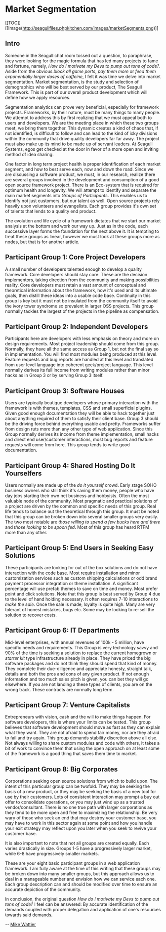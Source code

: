 <!-- Name: Internal/MarketSegmentation -->
<!-- Version: 7 -->
<!-- Last-Modified: 2006/12/31 00:35:01 -->
<!-- Author: demian -->
<!-- Status: Original -->

# Market Segmentation
[[TOC]]
[[Image(http://seagullfiles.phpkitchen.com/images/marketSegments.png)]]

## Intro
Someone in the Seagull chat room tossed out a question, to paraphrase, they were looking for the magic formula that has led many projects to fame and fortune, namely, *How do I motivate my Devs to pump out tons of code?*. Aside from the obvious _block all game ports_,  _pay them more_ or _feed them exponentially larger doses of caffeine_, I felt it was time we delve into market segmentation. Market segmentation, is the study and selection of demographics who will be best served by our product, The Seagull Framework. This is part of our overall product development which will define how we apply resources.

Segmentation analytics can prove very beneficial, especially for framework projects. Frameworks, by their nature, must be many things to many people. We attempt to address this by first realizing that we must appeal both to users and developers. We are the meeting place in which these two groups meet, we bring them together. This dynamic creates a kind of chaos that, if not identified, is difficult to follow and can lead to the kind of icky divisions within the community that drive quality developers far far away. The project must also make up its mind to be made up of servant leaders.  At Seagull Systems, egos get checked at the door in favor of a more open and inviting method of idea sharing. 

One factor in long term project health is proper identification of each market segment, and how to best serve each, now and down the road. Since we are discussing a software product, we must, in our research, realize there are several groups involved in the development and consumption of a good open source framework project. There is an Eco-system that is required for optimum health and longevity. We will attempt to identify and separate the main market segments into _Groups of Participants_. This enables us to identify not just customers, but our talent as well. Open source projects rely heavily upon volunteers and evangelists. Each group provides it's own set of talents that lends to a quality end product.

The evolution and life cycle of a framework dictates that we start our market analysis at the bottom and work our way up. Just as in the code, each successive layer forms the foundation for the next above it. It is tempting to treat these groups as linear, however we must look at these groups more as nodes, but that is for another article. 

## Participant Group 1: Core Project Developers
A small number of developers talented enough to develop a quality framework. Core developers should stay core. These are the decision implementors, taking direction from the community and making possibilities reality. Core developers must retain a vast amount of conceptual and theoretical information about the framework, how it's used and its ultimate goals, then distill these ideas into a usable code base. Continuity in this group is key but it must not be insulated from the community itself to avoid the ivory tower syndrome so prevalent in larger OSS projects. This group normally tackles the largest of the projects in the pipeline as compensation.

## Participant Group 2: Independent Developers
Participants here are developers with less emphasis on theory and more on design requirements. Most project leadership should come from this group. Normally, they have all the same access as Group 1, but not the final say so in implementation. You will find most modules being produced at this level.  Feature requests and bug reports are handled at this level and translated from user level language into coherent geek/project language. This level normally derives its full income from writing modules rather than minor hacks as in Group 3 or by serving Group 3 itself.

## Participant Group 3: Software Houses
Users are typically boutique developers whose primary interaction with the framework is with themes, templates, CSS and small superficial plugins. Given good enough documentation they will be able to hack together just about anything required of them to satisfy their client base. Group 3 should be the driving force behind everything usable and pretty. Frameworks suffer from design ruts more than any other type of web application.  Since this Group normally derives its income from theme implementation, small hacks and direct end user/customer interactions, most bug reports and feature requests will come from here. This group tends to write good documentation.

## Participant Group 4: Shared Hosting Do It Yourselfers
Users normally are made up of the _do it yourself_ crowd. Early stage SOHO business owners who still think it's saving them money, people who have day jobs starting their own net business and hobbyists. Often the most valuable node of the community. Most pragmatic and practical solutions of a project are driven by the common and specific needs of this group. Real life tends to balance out the theoretical through this group. It must be noted that this group can be broken down into several smaller groups very easily. The two most notable are _those willing to spend a few bucks here and there_ and _those looking to be spoon fed_.  Most of this group has heard RTFM more than any other.

## Participant Group 5: End Users in Seeking Easy Solutions
These participants are looking for out of the box solutions and do not have interaction with the code base. Most require installation and minor customization services such as custom shipping calculations or odd brand payment processor integration or theme installation. A significant percentage will use prefab themes to save on time and money. Most prefer point and click solutions. Note that this group is best served by Group 4 due to the level of hand holding necessary. It often requires 7-10 interactions to _make the sale_. Once the sale is made, loyalty is quite high. Many are very tolerant of honest mistakes, bugs etc. Some may be looking to re-sell the solution to recover costs.

## Participant Group 6: IT Departments
Mid-level enterprises, with annual revenues of 100k - 5 million, have specific needs and requirements. This Group is very technology savvy and 90% of the time is seeking a solution to replace the current homegrown or _starter kit_ type infrastructure already in place.  They have priced the big software packages and do not think they should spend that kind of money. They complete their due-diligence and appreciate honesty, straight talk, details and both the pros and cons of any given product. If not enough information and too much sales pitch is given, you can bet they will go elsewhere. If you are not landing a these types of clients, you are on the wrong track. These contracts are normally long term.

## Participant Group 7: Venture Capitalists
Entrepreneurs with vision, cash and the will to make things happen. For software developers, this is where your limits can be tested. This group believes that software development should move as fast as they can explain what they want. They are not afraid to spend fair money, nor are they afraid to fail and try again. This group demands stability discretion above all else. Not always willing to share custom modules and code with others, it takes a bit of work to convince them that using the open approach on at least some of the framework is a good thing that saves them time to market. 

## Participant Group 8: Big Corporates
Corporations seeking open source solutions from which to build upon. The intent of this particular group can be twofold. They may be seeking the basis of a new product, or they may be seeking the basis of a new tool for use by their customers. Lots of consistent interaction may prompt a buy out offer to consolidate operations, or you may just wind up as a trusted vendor/consultant. There is no one true path with larger corporations as they tend to be more open and free to maximizing the relationship.  Be very wary of those who seek an end that may destroy your customer base, you may have to work in this sector again at some point and how you handle your exit strategy may reflect upon you later when you seek to revive your customer base.

It is also important to note that not all groups are created equally. Each varies drastically in size. Groups 1-5 have a progressively larger market, while 6-8 have progressively smaller markets.

These are your eight basic participant groups in a web application framework. I am fully aware at the time of this writing that these groups may be broken down into many smaller groups, but this approach allows us to deal in a manageable number and envision how we can service each one. Each group description can and should be modified over time to ensure an accurate depiction of the community. 

In conclusion, the original question *How do I motivate my Devs to pump out tons of code?* I feel can be answered: By accurate identification of the demands coupled with proper delegation and application of one's resources towards said demands.

-- [Mike Wattier][1]

[1]:	/wiki:User/MikeWattier/
